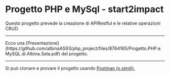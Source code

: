 <h1> Progetto PHP e MySql - start2impact </h1>

<p> Questo progetto prevede la creazione di APIRestful e le relative operazioni CRUD. </p>

<hr>
Ecco una 
[Presentazione](https://github.com/albinaAS93/php_project/files/8764165/Progetto.PHP.e.MySQL.di.Albina.Sela.pdf) del progetto.

<hr>

Si può clonare e provare il progetto usando <a href="https://www.postman.com/">Postman (o simili).
